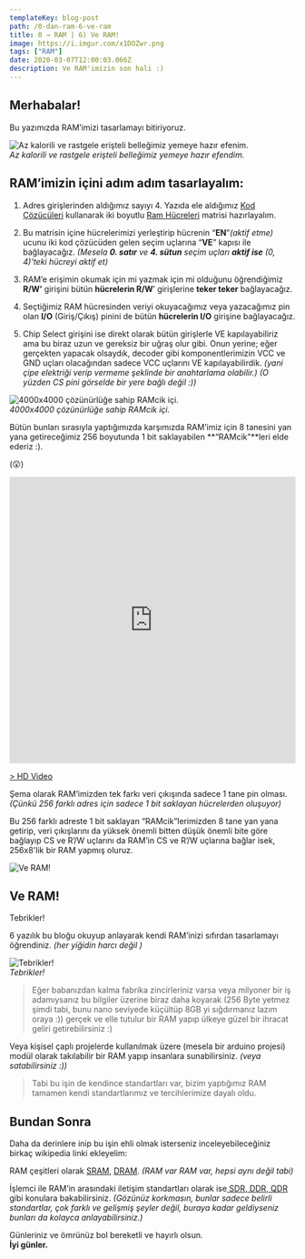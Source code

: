 ```yaml
---
templateKey: blog-post
path: /0-dan-ram-6-ve-ram
title: 0 → RAM | 6) Ve RAM!
image: https://i.imgur.com/x1DOZwr.png
tags: ["RAM"]
date: 2020-03-07T12:00:03.066Z
description: Ve RAM'imizin son hali :)
---
```

## Merhabalar!

Bu yazımızda RAM’imizi tasarlamayı bitiriyoruz.

![Az kalorili ve rastgele erişteli belleğimiz yemeye hazır efenim.](https://i.imgur.com/0MnGR1U.jpg) <br>*Az kalorili ve rastgele erişteli belleğimiz yemeye hazır efendim.*

## RAM’imizin içini adım adım tasarlayalım:

1. Adres girişlerinden aldığımız sayıyı 4. Yazıda ele aldığımız [Kod Çözücüleri](0-dan-ram-4-kod-cozuculer) kullanarak iki boyutlu [Ram Hücreleri](0-dan-ram-5-ram-hucresi) matrisi hazırlayalım.

2. Bu matrisin içine hücrelerimizi yerleştirip hücrenin “**EN**”*(aktif etme)* ucunu iki kod çözücüden gelen seçim uçlarına “**VE**” kapısı ile bağlayacağız. *(Mesela **0. satır** ve **4. sütun** seçim uçları **aktif ise** (0, 4)'teki hücreyi aktif et)*

3. RAM’e erişimin okumak için mi yazmak için mi olduğunu öğrendiğimiz **R/W’** girişini bütün **hücrelerin R/W**’ girişlerine **teker teker** bağlayacağız.

4. Seçtiğimiz RAM hücresinden veriyi okuyacağımız veya yazacağımız pin olan **I/O** (Giriş/Çıkış) pinini de bütün **hücrelerin I/O** girişine bağlayacağız.

5. Chip Select girişini ise direkt olarak bütün girişlerle VE kapılayabiliriz ama bu biraz uzun ve gereksiz bir uğraş olur gibi.
Onun yerine; eğer gerçekten yapacak olsaydık, decoder gibi komponentlerimizin VCC ve GND uçları olacağından sadece VCC uçlarını VE kapılayabilirdik. *(yani çipe elektriği verip vermeme şeklinde bir anahtarlama olabilir.)*
*(O yüzden CS pini görselde bir yere bağlı değil :))*

![4000x4000 çözünürlüğe sahip RAMcik içi.](https://i.imgur.com/Ljqwc4X.png)
<br>*4000x4000 çözünürlüğe sahip RAMcik içi.*

Bütün bunları sırasıyla yaptığımızda karşımızda RAM’imiz için 8 tanesini yan yana getireceğimiz 256 boyutunda 1 bit saklayabilen **“RAMcik”**leri elde ederiz :).

(😲)

<div style="width: 100%; height: 0px; position: relative; padding-bottom: 100.000%;"><iframe src="https://streamable.com/s/xwc8s/nrcvlh" frameborder="0" width="100%" height="100%" allowfullscreen style="width: 100%; height: 100%; position: absolute;"></iframe></div>

[> HD Video](https://streamable.com/xwc8s)

Şema olarak RAM’imizden tek farkı veri çıkışında sadece 1 tane pin olması. *(Çünkü 256 farklı adres için sadece 1 bit saklayan hücrelerden oluşuyor)*

Bu 256 farklı adreste 1 bit saklayan “RAMcik”lerimizden 8 tane yan yana getirip, veri çıkışlarını da yüksek önemli bitten düşük önemli bite göre bağlayıp CS ve R’/W uçlarını da RAM’in CS ve R’/W uçlarına bağlar isek, 256x8'lik bir RAM yapmış oluruz.

![Ve RAM!](https://i.imgur.com/wWAU0Rr.gif)

## Ve RAM!

Tebrikler!

6 yazılık bu bloğu okuyup anlayarak kendi RAM’inizi sıfırdan tasarlamayı öğrendiniz. *(her yiğidin harcı değil )*

![Tebrikler!](https://i.imgur.com/Yoza0ov.jpg)<br>*Tebrikler!*
> Eğer babanızdan kalma fabrika zincirleriniz varsa veya milyoner bir iş adamıysanız bu bilgiler üzerine biraz daha koyarak (256 Byte yetmez şimdi tabi, bunu nano seviyede küçültüp 8GB yi sığdırmanız lazım oraya :)) gerçek ve elle tutulur bir RAM yapıp ülkeye güzel bir ihracat geliri getirebilirsiniz :)

Veya kişisel çaplı projelerde kullanılmak üzere (mesela bir arduino projesi) modül olarak takılabilir bir RAM yapıp insanlara sunabilirsiniz. *(veya satabilirsiniz :))*
> Tabi bu işin de kendince standartları var, bizim yaptığımız RAM tamamen kendi standartlarımız ve tercihlerimize dayalı oldu.

## Bundan Sonra

Daha da derinlere inip bu işin ehli olmak isterseniz inceleyebileceğiniz birkaç wikipedia linki ekleyelim:

RAM çeşitleri olarak [SRAM](https://www.wikiwand.com/en/Static_random-access_memory), [DRAM](https://www.wikiwand.com/en/Dynamic_random-access_memory). 
*(RAM var RAM var, hepsi aynı değil tabi)*

İşlemci ile RAM’in arasındaki iletişim standartları olarak ise[ SDR, DDR, QDR](https://www.wikiwand.com/en/Double_data_rate) gibi konulara bakabilirsiniz.
*(Gözünüz korkmasın, bunlar sadece belirli standartlar, çok farklı ve gelişmiş şeyler değil, buraya kadar geldiyseniz bunları da kolayca anlayabilirsiniz.)*

Günleriniz ve ömrünüz bol bereketli ve hayırlı olsun.
<br> **İyi günler.**
